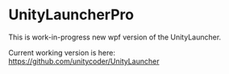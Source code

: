 # UnityLauncherPro

This is work-in-progress new wpf version of the UnityLauncher.

Current working version is here: https://github.com/unitycoder/UnityLauncher
